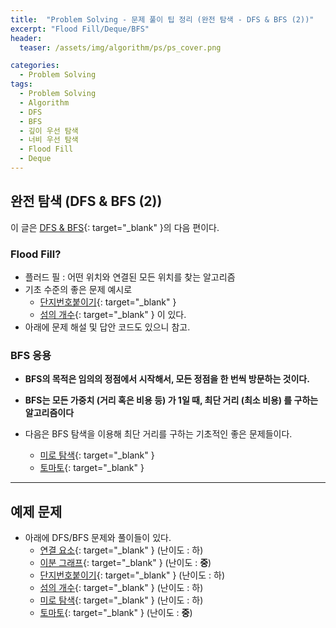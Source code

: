 ```yaml
---
title:  "Problem Solving - 문제 풀이 팁 정리 (완전 탐색 - DFS & BFS (2))"
excerpt: "Flood Fill/Deque/BFS"
header:
  teaser: /assets/img/algorithm/ps/ps_cover.png

categories:
  - Problem Solving
tags:
  - Problem Solving
  - Algorithm
  - DFS
  - BFS
  - 깊이 우선 탐색
  - 너비 우선 탐색
  - Flood Fill
  - Deque
---
```


## 완전 탐색 (DFS & BFS (2))

이 글은 [DFS & BFS](https://hyunjae-lee.github.io/problem%20solving/DFSandBFS/){: target="_blank" }의 다음 편이다.

### Flood Fill?

- 플러드 필 : 어떤 위치와 연결된 모든 위치를 찾는 알고리즘
- 기초 수준의 좋은 문제 예시로 
  - [단지번호붙이기](https://www.acmicpc.net/problem/2667){: target="_blank" }
  - [섬의 개수](https://www.acmicpc.net/problem/4963){: target="_blank" } 이 있다. 
- 아래에 문제 해설 및 답안 코드도 있으니 참고.

### BFS 응용

- __BFS의 목적은 임의의 정점에서 시작해서, 모든 정점을 한 번씩 방문하는 것이다.__
- __BFS는 모든 가중치 (거리 혹은 비용 등) 가 1일 때, 최단 거리 (최소 비용) 를 구하는 알고리즘이다__

- 다음은 BFS 탐색을 이용해 최단 거리를 구하는 기초적인 좋은 문제들이다.
  - [미로 탐색](https://www.acmicpc.net/problem/2178){: target="_blank" }
  - [토마토](https://www.acmicpc.net/problem/7576){: target="_blank" }

---

## 예제 문제
- 아래에 DFS/BFS 문제와 풀이들이 있다.
  * [연결 요소](https://hyunjae-lee.github.io/boj/11724sol/){: target="_blank" } (난이도 : 하)
  * [이분 그래프](https://hyunjae-lee.github.io/boj/1707sol/){: target="_blank" } (난이도 : __중__)
  * [단지번호붙이기](https://hyunjae-lee.github.io/boj/2667sol/){: target="_blank" } (난이도 : 하)
  * [섬의 개수](https://hyunjae-lee.github.io/boj/4963sol/){: target="_blank" } (난이도 : 하)
  * [미로 탐색](https://hyunjae-lee.github.io/boj/2178sol/){: target="_blank" } (난이도 : 하)
  * [토마토](https://hyunjae-lee.github.io/boj/7576sol/){: target="_blank" } (난이도 : __중__)